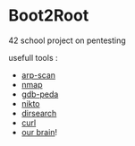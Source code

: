 # Boot2Root
42 school project on pentesting

usefull tools : 
- [arp-scan](https://github.com/nidzik/Boot2Root/blob/master/writeup1.md#find-the-ip-of-the-vm)
- [nmap](https://github.com/nidzik/Boot2Root/blob/master/writeup2.md#step2--scan-the-ports-on-the-machine)
- [gdb-peda](https://github.com/nidzik/Boot2Root/blob/master/writeup2.md#phase-1)
- [nikto](https://github.com/nidzik/Boot2Root/blob/master/bonus1.md#be-root-on-mysql-database-method-1)
- [dirsearch](https://github.com/nidzik/Boot2Root/blob/master/bonus4.md#when-we-are-root-on-db-we-can-execute-arbitrary-commands-on-ther-machine)
- [curl](https://github.com/nidzik/Boot2Root/blob/master/bonus4.md#when-we-are-root-on-db-we-can-execute-arbitrary-commands-on-ther-machine)
- [our brain](404)!
